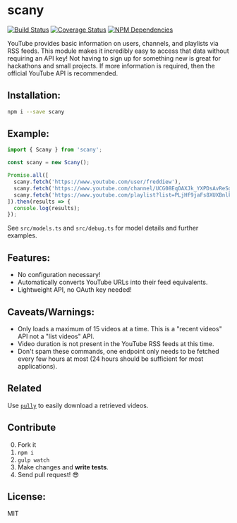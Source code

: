 # scany

[![Build Status](https://travis-ci.org/JimmyBoh/scany.svg?branch=master)](https://travis-ci.org/JimmyBoh/scany)
[![Coverage Status](https://coveralls.io/repos/github/JimmyBoh/scany/badge.svg?branch=master)](https://coveralls.io/github/JimmyBoh/scany?branch=master)
[![NPM Dependencies](https://david-dm.org/JimmyBoh/scany.svg)](https://david-dm.org/JimmyBoh/scany)

YouTube provides basic information on users, channels, and playlists via RSS feeds. This module makes it incredibly easy to access that data without requiring an API key! Not having to sign up for something new is great for hackathons and small projects. If more information is required, then the official YouTube API is recommended.


## Installation:

```bash
npm i --save scany
```

## Example:

```ts
import { Scany } from 'scany';

const scany = new Scany();

Promise.all([
  scany.fetch('https://www.youtube.com/user/freddiew'),
  scany.fetch('https://www.youtube.com/channel/UCG08EqOAXJk_YXPDsAvReSg'),
  scany.fetch('https://www.youtube.com/playlist?list=PLjHf9jaFs8XUXBnlkBAuRkOpUJosxJ0Vx')
]).then(results => {
  console.log(results);
});
```

See `src/models.ts` and `src/debug.ts` for model details and further examples.

## Features:
 - No configuration necessary!
 - Automatically converts YouTube URLs into their feed equivalents.
 - Lightweight API, no OAuth key needed!

## Caveats/Warnings:
 - Only loads a maximum of 15 videos at a time. This is a "recent videos" API not a "list videos" API.
 - Video duration is not present in the YouTube RSS feeds at this time.
 - Don't spam these commands, one endpoint only needs to be fetched every few hours at most (24 hours should be sufficient for most applications).

## Related

Use [`pully`](https://github.com/jimmyboh/pully) to easily download a retrieved videos.
 
## Contribute
 
 0. Fork it
 1. `npm i`
 2. `gulp watch`
 3. Make changes and **write tests**.
 4. Send pull request! :sunglasses:
 
## License:
 
MIT